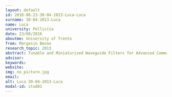 ```yaml
---
layout: default 
id: 2016-08-23-30-04-2013-Luca-Luca
surname: 30-04-2013-Luca
name: Luca
university: Pelliccia
date: 23/08/2016
aboutme: University of Trento
from: Margesin Benno
research_topic: 2013
abstract: Tunable and Miniaturized Waveguide Filters for Advanced Communication Systems
advisor: 
keywords: 
website: 
img: no_picture.jpg
email: 
alt: Luca 30-04-2013-Luca
modal-id: stud81
---
```

